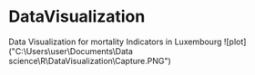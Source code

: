 # DataVisualization
Data Visualization for mortality Indicators in Luxembourg
![plot]("C:\Users\user\Documents\Data science\R\DataVisualization\Capture.PNG")
